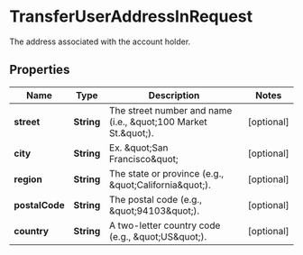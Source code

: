 

# TransferUserAddressInRequest

The address associated with the account holder.

## Properties

| Name | Type | Description | Notes |
|------------ | ------------- | ------------- | -------------|
|**street** | **String** | The street number and name (i.e., \&quot;100 Market St.\&quot;). |  [optional] |
|**city** | **String** | Ex. \&quot;San Francisco\&quot; |  [optional] |
|**region** | **String** | The state or province (e.g., \&quot;California\&quot;). |  [optional] |
|**postalCode** | **String** | The postal code (e.g., \&quot;94103\&quot;). |  [optional] |
|**country** | **String** | A two-letter country code (e.g., \&quot;US\&quot;). |  [optional] |



